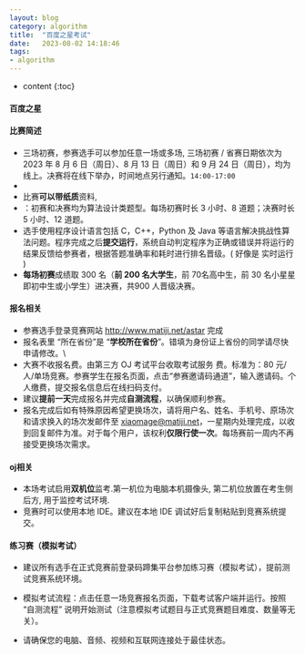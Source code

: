 ```yaml
---
layout: blog
category: algorithm
title:  "百度之星考试"
date:   2023-08-02 14:18:46
tags:
- algorithm
---
```


* content
{:toc}




#### 百度之星



#### 比赛简述

- 三场初赛，参赛选手可以参加任意一场或多场, 三场初赛 / 省赛日期依次为 2023 年 8 月 6 日（周日）、8 月 13 日（周日）和 9 月 24 日（周日），均为线上。决赛将在线下举办，时间地点另行通知。`14:00-17:00`
- 
- 比赛**可以带纸质**资料, 
- ：初赛和决赛均为算法设计类题型。每场初赛时长 3 小时、8 道题；决赛时长 5 小时、12 道题。 
- 选手使用程序设计语言包括 C，C++，Python 及 Java 等语言解决挑战性算法问题。程序完成之后**提交运行**，系统自动判定程序为正确或错误并将运行的结果反馈给参赛者，根据答题准确率和耗时进行排名晋级。( 好像是 实时运行 )
- **每场初赛**成绩取 300 名（**前 200 名大学生**，前 70名高中生，前 30 名小星星即初中生或小学生）进决赛，共900 人晋级决赛。





#### 报名相关

- 参赛选手登录竞赛网站 http://www.matiji.net/astar 完成
- 报名表里 “所在省份”是 “**学校所在省份**”。错填为身份证上省份的同学请尽快申请修改。\
- 大赛不收报名费。由第三方 OJ 考试平台收取考试服务 费。标准为：80 元/人/单场竞赛。参赛学生在报名页面，点击“参赛邀请码通道”，输入邀请码。个人缴费，提交报名信息后在线扫码支付。
- 建议**提前一天**完成报名并完成**自测流程**，以确保顺利参赛。
- 报名完成后如有特殊原因希望更换场次，请将用户名、姓名、手机号、原场次和请求换入的场次发邮件至 xiaomage@matiji.net，一星期内处理完成，以收到回复邮件为准。对于每个用户，该权利**仅限行使一次**。每场赛前一周内不再接受更换场次需求。





#### oj相关

- 本场考试启用**双机位**监考.第一机位为电脑本机摄像头, 第二机位放置在考生侧后方, 用于监控考试环境.
- 竞赛时可以使用本地 IDE。建议在本地 IDE 调试好后复制粘贴到竞赛系统提交。







#### 练习赛（模拟考试）

- 建议所有选手在正式竞赛前登录码蹄集平台参加练习赛（模拟考试），提前测试竞赛系统环境。
- 模拟考试流程：点击任意一场竞赛报名页面，下载考试客户端并运行。按照 “自测流程” 说明开始测试（注意模拟考试题目与正式竞赛题目难度、数量等无关）。

- 请确保您的电脑、音频、视频和互联网连接处于最佳状态。
